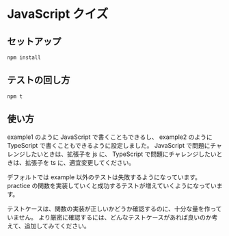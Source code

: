 # JavaScript クイズ

## セットアップ

```shell
npm install
```

## テストの回し方

```shell
npm t
```

## 使い方

example1 のように JavaScript で書くこともできるし、
example2 のように TypeScript で書くこともできるように設定しました。
JavaScript で問題にチャレンジしたいときは、拡張子を js に、
TypeScript で問題にチャレンジしたいときは、拡張子を ts に、適宜変更してください。

デフォルトでは example 以外のテストは失敗するようになっています。
practice の関数を実装していくと成功するテストが増えていくようになっています。

テストケースは、関数の実装が正しいかどうか確認するのに、十分な量を作っていません。
より厳密に確認するには、どんなテストケースがあれば良いのか考えて、追加してみてください。
